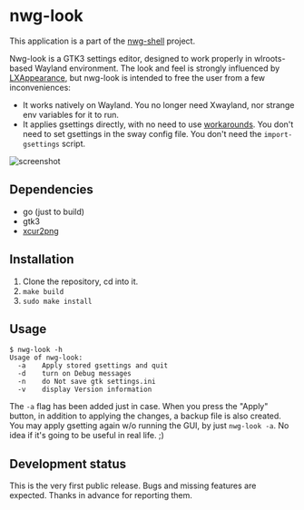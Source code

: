 # nwg-look
This application is a part of the [nwg-shell](https://github.com/nwg-piotr/nwg-shell) project.

Nwg-look is a GTK3 settings editor, designed to work properly in wlroots-based Wayland environment. The look and feel is strongly influenced by [LXAppearance](https://wiki.lxde.org/en/LXAppearance), but nwg-look is intended to free the user from a few inconveniences:

- It works natively on Wayland. You no longer need Xwayland, nor strange env variables for it to run.
- It applies gsettings directly, with no need to use [workarounds](https://github.com/swaywm/sway/wiki/GTK-3-settings-on-Wayland). You don't need to set gsettings in the sway config file. You don't need the `import-gsettings` script.

![screenshot](https://user-images.githubusercontent.com/20579136/161869170-ef1abcfd-c72c-4da9-8cee-1f9560d2b5af.png)

## Dependencies

- go (just to build)
- gtk3
- [xcur2png](https://github.com/eworm-de/xcur2png)

## Installation

1. Clone the repository, cd into it.
2. `make build`
3. `sudo make install`

## Usage

```text
$ nwg-look -h
Usage of nwg-look:
  -a	Apply stored gsettings and quit
  -d	turn on Debug messages
  -n	do Not save gtk settings.ini
  -v	display Version information
```

The `-a` flag has been added just in case. When you press the "Apply" button, in addition to applying the changes, a backup file is also created. You may apply gsetting again w/o running the GUI, by just `nwg-look -a`. No idea if it's going to be useful in real life. ;)

## Development status

This is the very first public release. Bugs and missing features are expected. Thanks in advance for reporting them.
